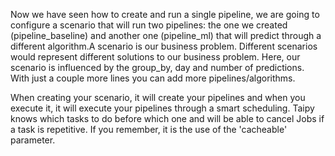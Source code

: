 Now we have seen how to create and run a single pipeline, we are going to configure a scenario that will run two pipelines: the one we created (pipeline_baseline) and another one (pipeline_ml) that will predict through a different algorithm.A scenario is our business problem. Different scenarios would represent different solutions to our business problem. Here, our scenario is influenced by the group_by, day and number of predictions. With just a couple more lines you can add more pipelines/algorithms.

When creating your scenario, it will create your pipelines and when you execute it, it will execute your pipelines through a smart scheduling. Taipy knows which tasks to do before which one and will be able to cancel Jobs if a task is repetitive. If you remember, it is the use of the 'cacheable' parameter.